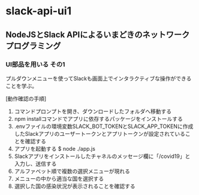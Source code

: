 # slack-api-ui1

## NodeJSとSlack APIによるいまどきのネットワークプログラミング

### UI部品を用いる その1

プルダウンメニューを使ってSlackも画面上でインタラクティブな操作ができることを学ぶ。

[動作確認の手順]

1. コマンドプロンプトを開き、ダウンロードしたフォルダへ移動する
1. npm installコマンドでアプリに依存するパッケージをインストールする
1. .envファイルの環境変数SLACK_BOT_TOKENとSLACK_APP_TOKENに作成したSlackアプリのユーザートークンとアプリトークンが設定されていることを確認する
1. アプリを起動する
    $ node ./app.js
1. Slackアプリをインストールしたチャネルのメッセージ欄に「/covid19」と入力し、送信する
1. アルファベット順で複数の選択メニューが現れる
1. メニューの中から適当な国を選択する
1. 選択した国の感染状況が表示されることを確認する
